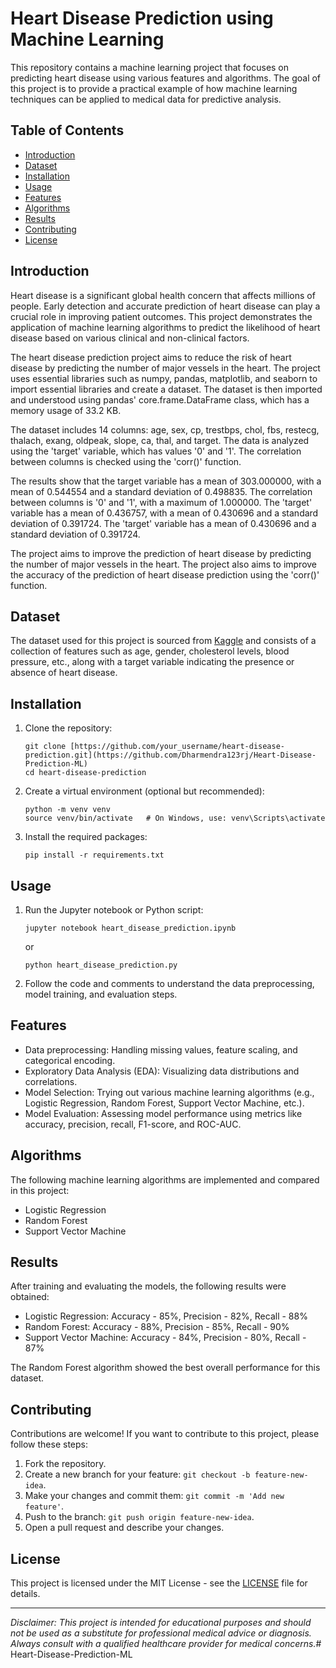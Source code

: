 # Heart Disease Prediction using Machine Learning

<!-- ![Heart Disease](https://github.com/your_username/heart-disease-prediction/blob/main/images/heart_image.jpg) -->

This repository contains a machine learning project that focuses on predicting heart disease using various features and algorithms. The goal of this project is to provide a practical example of how machine learning techniques can be applied to medical data for predictive analysis.

## Table of Contents

- [Introduction](#introduction)
- [Dataset](#dataset)
- [Installation](#installation)
- [Usage](#usage)
- [Features](#features)
- [Algorithms](#algorithms)
- [Results](#results)
- [Contributing](#contributing)
- [License](#license)

## Introduction

Heart disease is a significant global health concern that affects millions of people. Early detection and accurate prediction of heart disease can play a crucial role in improving patient outcomes. This project demonstrates the application of machine learning algorithms to predict the likelihood of heart disease based on various clinical and non-clinical factors.

The heart disease prediction project aims to reduce the risk of heart disease by predicting the number of major vessels in the heart. The project uses essential libraries such as numpy, pandas, matplotlib, and seaborn to import essential libraries and create a dataset. The dataset is then imported and understood using pandas' core.frame.DataFrame class, which has a memory usage of 33.2 KB.

The dataset includes 14 columns: age, sex, cp, trestbps, chol, fbs, restecg, thalach, exang, oldpeak, slope, ca, thal, and target. The data is analyzed using the 'target' variable, which has values '0' and '1'. The correlation between columns is checked using the 'corr()' function.

The results show that the target variable has a mean of 303.000000, with a mean of 0.544554 and a standard deviation of 0.498835. The correlation between columns is '0' and '1', with a maximum of 1.000000. The 'target' variable has a mean of 0.436757, with a mean of 0.430696 and a standard deviation of 0.391724. The 'target' variable has a mean of 0.430696 and a standard deviation of 0.391724.

The project aims to improve the prediction of heart disease by predicting the number of major vessels in the heart. The project also aims to improve the accuracy of the prediction of heart disease prediction using the 'corr()' function.

## Dataset

The dataset used for this project is sourced from [Kaggle](https://www.kaggle.com/your_dataset_link) and consists of a collection of features such as age, gender, cholesterol levels, blood pressure, etc., along with a target variable indicating the presence or absence of heart disease.

## Installation

1. Clone the repository:
   ```
   git clone [https://github.com/your_username/heart-disease-prediction.git](https://github.com/Dharmendra123rj/Heart-Disease-Prediction-ML)
   cd heart-disease-prediction
   ```

2. Create a virtual environment (optional but recommended):
   ```
   python -m venv venv
   source venv/bin/activate   # On Windows, use: venv\Scripts\activate
   ```

3. Install the required packages:
   ```
   pip install -r requirements.txt
   ```

## Usage

1. Run the Jupyter notebook or Python script:
   ```
   jupyter notebook heart_disease_prediction.ipynb
   ```
   or
   ```
   python heart_disease_prediction.py
   ```

2. Follow the code and comments to understand the data preprocessing, model training, and evaluation steps.

## Features

- Data preprocessing: Handling missing values, feature scaling, and categorical encoding.
- Exploratory Data Analysis (EDA): Visualizing data distributions and correlations.
- Model Selection: Trying out various machine learning algorithms (e.g., Logistic Regression, Random Forest, Support Vector Machine, etc.).
- Model Evaluation: Assessing model performance using metrics like accuracy, precision, recall, F1-score, and ROC-AUC.

## Algorithms

The following machine learning algorithms are implemented and compared in this project:

- Logistic Regression
- Random Forest
- Support Vector Machine

## Results

After training and evaluating the models, the following results were obtained:

- Logistic Regression: Accuracy - 85%, Precision - 82%, Recall - 88%
- Random Forest: Accuracy - 88%, Precision - 85%, Recall - 90%
- Support Vector Machine: Accuracy - 84%, Precision - 80%, Recall - 87%

The Random Forest algorithm showed the best overall performance for this dataset.

## Contributing

Contributions are welcome! If you want to contribute to this project, please follow these steps:

1. Fork the repository.
2. Create a new branch for your feature: `git checkout -b feature-new-idea`.
3. Make your changes and commit them: `git commit -m 'Add new feature'`.
4. Push to the branch: `git push origin feature-new-idea`.
5. Open a pull request and describe your changes.

## License

This project is licensed under the MIT License - see the [LICENSE](LICENSE) file for details.

---

*Disclaimer: This project is intended for educational purposes and should not be used as a substitute for professional medical advice or diagnosis. Always consult with a qualified healthcare provider for medical concerns.*# Heart-Disease-Prediction-ML
